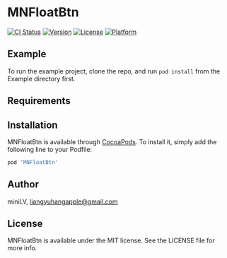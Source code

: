 # MNFloatBtn

[![CI Status](https://img.shields.io/travis/miniLV/MNFloatBtn.svg?style=flat)](https://travis-ci.org/miniLV/MNFloatBtn)
[![Version](https://img.shields.io/cocoapods/v/MNFloatBtn.svg?style=flat)](https://cocoapods.org/pods/MNFloatBtn)
[![License](https://img.shields.io/cocoapods/l/MNFloatBtn.svg?style=flat)](https://cocoapods.org/pods/MNFloatBtn)
[![Platform](https://img.shields.io/cocoapods/p/MNFloatBtn.svg?style=flat)](https://cocoapods.org/pods/MNFloatBtn)

## Example

To run the example project, clone the repo, and run `pod install` from the Example directory first.

## Requirements

## Installation

MNFloatBtn is available through [CocoaPods](https://cocoapods.org). To install
it, simply add the following line to your Podfile:

```ruby
pod 'MNFloatBtn'
```

## Author

miniLV, liangyuhangapple@gmail.com

## License

MNFloatBtn is available under the MIT license. See the LICENSE file for more info.
